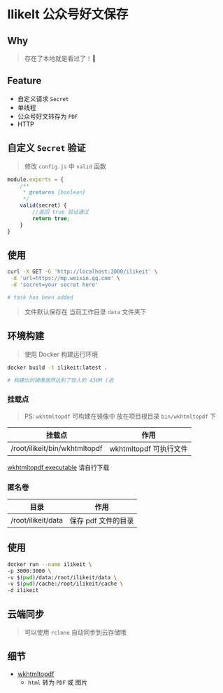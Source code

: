 # IlikeIt 公众号好文保存

## Why

> 存在了本地就是看过了！🥰

## Feature

- 自定义请求 `Secret`
- 单线程
- 公众号好文转存为 `PDF`
- HTTP

## 自定义 `Secret` 验证

> 修改 `config.js` 中 `valid` 函数

```javascript
module.exports = {
    /**
     * @returns {boolean}
     */
    valid(secret) {
        //返回 true 验证通过
        return true;
    }
}
```

## 使用

```bash
curl -X GET -G 'http://localhost:3000/ilikeit' \
 -d 'url=https://mp.weixin.qq.com' \
 -d 'secret=your secret here'

# task has been added
```

> 文件默认保存在 当前工作目录 `data` 文件夹下

## 环境构建

> 使用 Docker 构建运行环境

```bash
docker build -t ilikeit:latest .

# 构建出的镜像居然达到了惊人的 430M (逃
```
### 挂载点

> PS: `wkhtmltopdf` 可构建在镜像中 放在项目根目录 `bin/wkhtmltopdf` 下

|       挂载点       |     作用      |
| :----------------: | :-----------: |
|      /root/ilikeit/bin/wkhtmltopdf      | wkhtmltopdf 可执行文件 |

[wkhtmltopdf executable](https://github.com/wkhtmltopdf/wkhtmltopdf/releases/download/0.12.4/wkhtmltox-0.12.4_linux-generic-amd64.tar.xz) 请自行下载

### 匿名卷

|        目录        |        作用         |
| :----------------: | :-----------------: |
| /root/ilikeit/data | 保存 pdf 文件的目录 |

## 使用

```bash
docker run --name ilikeit \
-p 3000:3000 \
-v $(pwd)/data:/root/ilikeit/data \
-v $(pwd)/cache:/root/ilikeit/cache \
-d ilikeit
```

## 云端同步

> 可以使用 `rclone` 自动同步到云存储哦

## 细节

- [wkhtmltopdf](https://github.com/wkhtmltopdf/wkhtmltopdf) 
  - `html` 转为 `PDF` 或 图片


